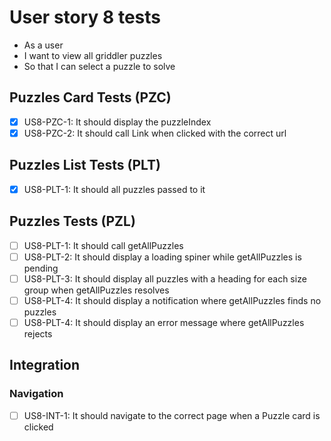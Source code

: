 # User story 8 tests

- As a user
- I want to view all griddler puzzles
- So that I can select a puzzle to solve

## Puzzles Card Tests (PZC)

- [x] US8-PZC-1: It should display the puzzleIndex
- [x] US8-PZC-2: It should call Link when clicked with the correct url

## Puzzles List Tests (PLT)

- [x] US8-PLT-1: It should all puzzles passed to it

## Puzzles Tests (PZL)

- [ ] US8-PLT-1: It should call getAllPuzzles
- [ ] US8-PLT-2: It should display a loading spiner while getAllPuzzles is pending
- [ ] US8-PLT-3: It should display all puzzles with a heading for each size group when getAllPuzzles resolves
- [ ] US8-PLT-4: It should display a notification where getAllPuzzles finds no puzzles
- [ ] US8-PLT-4: It should display an error message where getAllPuzzles rejects

## Integration

### Navigation

- [ ] US8-INT-1: It should navigate to the correct page when a Puzzle card is clicked
